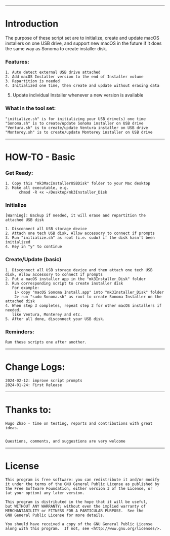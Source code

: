 ------------------------
# Introduction
The purpose of these script set are to initialize, create and update macOS installers
on one USB drive, and support new macOS in the future if it does the same way as Sonoma
to create installer disk.

### Features:
	1. Auto detect external USB drive attached
	2. Add macOS Installer version to the end of Installer volume
	3. Repartition is needed
	4. Initialized one time, then create and update without erasing data
  5. Update individual Installer whenever a new version is available


### What in the tool set:
    "initialize.sh" is for initializing your USB drive(s) one time
    "Sonoma.sh" is to create/update Sonoma installer on USB drive
    "Ventura.sh" is to create/update Ventura installer on USB drive
    "Monterey.sh" is to create/update Monterey installer on USB drive


------------------------
# HOW-TO  - Basic

### Get Ready:
    1. Copy this "mk3MacInstallerUSBDisk" folder to your Mac desktop
    2. Make all executable, e.g.
          chmod -R +x ~/Desktop/mk3Installer_Disk


### Initialize
    [Warning]: Backup if needed, it will erase and repartition the attached USB disk

    1. Disconnect all USB storage device
    2. Attach one tech USB disk, Allow accessory to connect if prompts
    3. Run "initialize.sh" as root (i.e. sudo) if the disk hasn't been initialized
    4. Key in "y" to continue

### Create/Update (basic)
    1. Disconnect all USB storage device and then attach one tech USB disk, Allow accessory to connect if prompts
    2. Put a macOS installer app in the "mk3Installer_Disk" folder
    3. Run corresponding script to create installer disk
       For example:
        1> copy "macOS Sonoma Install.app" into "mk3Installer_Disk" folder
        2> run "sudo Sonoma.sh" as root to create Sonoma Installer on the attached disk
    4. When step 3 completes, repeat step 2 for other macOS installers if needed,
       like Ventura, Monterey and etc.
    5. After all done, disconnect your USB disk.

### Reminders:
    Run these scripts one after another.


------------------------
# Change Logs:
    2024-02-12: improve script prompts 
    2024-01-24: First Release


------------------------
# Thanks to:
    Hugo Zhao - time on testing, reports and contributions with great ideas.


    Questions, comments, and suggestions are very welcome

------------------------
# License
    This program is free software: you can redistribute it and/or modify
    it under the terms of the GNU General Public License as published by
    the Free Software Foundation, either version 3 of the License, or
    (at your option) any later version.

    This program is distributed in the hope that it will be useful,
    but WITHOUT ANY WARRANTY; without even the implied warranty of
    MERCHANTABILITY or FITNESS FOR A PARTICULAR PURPOSE.  See the
    GNU General Public License for more details.

    You should have received a copy of the GNU General Public License
    along with this program.  If not, see <http://www.gnu.org/licenses/>.
